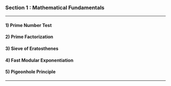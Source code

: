 ### Section 1 : Mathematical Fundamentals
---
#### 1) Prime Number Test
#### 2) Prime Factorization
#### 3) Sieve of Eratosthenes
#### 4) Fast Modular Exponentiation
#### 5) Pigeonhole Principle
---
